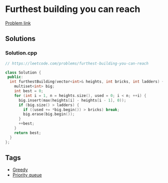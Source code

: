 # Furthest building you can reach

[Problem link](https://leetcode.com/problems/furthest-building-you-can-reach)

## Solutions


### Solution.cpp
```cpp
// https://leetcode.com/problems/furthest-building-you-can-reach

class Solution {
 public:
  int furthestBuilding(vector<int>& heights, int bricks, int ladders) {
    multiset<int> big;
    int best = 0;
    for (int i = 1, n = heights.size(), used = 0; i < n; ++i) {
      big.insert(max(heights[i] - heights[i - 1], 0));
      if (big.size() > ladders) {
        if ((used += *big.begin()) > bricks) break;
        big.erase(big.begin());
      }
      ++best;
    }
    return best;
  }
};
```
## Tags

* [Greedy](/Collections/greedy.md#greedy)
* [Priority queue](/Collections/priority-queue.md#priority-queue)
